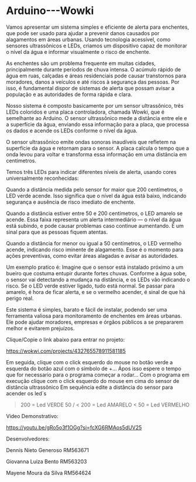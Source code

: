 # Arduino---Wowki

Vamos apresentar um sistema simples e eficiente de alerta para enchentes, que pode ser usado para ajudar a prevenir danos causados por alagamentos em áreas urbanas. Usando tecnologia acessível, como sensores ultrassônicos e LEDs, criamos um dispositivo capaz de monitorar o nível da água e informar visualmente o risco de enchente.

As enchentes são um problema frequente em muitas cidades, principalmente durante períodos de chuva intensa. O acúmulo rápido de água em ruas, calçadas e áreas residenciais pode causar transtornos para moradores, danos a veículos e até riscos à segurança das pessoas. Por isso, é fundamental dispor de sistemas de alerta que possam avisar a população e as autoridades de forma rápida e clara.

Nosso sistema é composto basicamente por um sensor ultrassônico, três LEDs coloridos e uma placa controladora, chamada Wowki, que é semelhante ao Arduino. O sensor ultrassônico mede a distância entre ele e a superfície da água, enviando essa informação para a placa, que processa os dados e acende os LEDs conforme o nível da água.

O sensor ultrassônico emite ondas sonoras inaudíveis que refletem na superfície da água e retornam para o sensor. A placa calcula o tempo que a onda levou para voltar e transforma essa informação em uma distância em centímetros.

Temos três LEDs para indicar diferentes níveis de alerta, usando cores universalmente reconhecidas:

Quando a distância medida pelo sensor for maior que 200 centímetros, o LED verde acende. Isso significa que o nível da água está baixo, indicando segurança e ausência de risco imediato de enchente.

Quando a distância estiver entre 50 e 200 centímetros, o LED amarelo se acende. Essa faixa representa um alerta intermediário — o nível da água está subindo, e pode causar problemas caso continue aumentando. É um sinal para que as pessoas fiquem atentas.

Quando a distância for menor ou igual a 50 centímetros, o LED vermelho acende, indicando risco iminente de alagamento. Esse é o momento para ações preventivas, como evitar áreas alagadas e avisar as autoridades.

Um exemplo pratico é: Imagine que o sensor está instalado próximo a um bueiro que costuma entupir durante fortes chuvas. Conforme a água sobe, o sensor vai detectando a mudança na distância, e os LEDs vão indicando o risco. Se o LED verde estiver ligado, tudo está normal. Se passar para amarelo, é hora de ficar alerta, e se o vermelho acender, é sinal de que há perigo real.

Este sistema é simples, barato e fácil de instalar, podendo ser uma ferramenta valiosa para monitoramento de enchentes em áreas urbanas. Ele pode ajudar moradores, empresas e órgãos públicos a se prepararem melhor e evitarem prejuízos.



Clique/Copie o link abaixo para entrar no projeto: 

https://wokwi.com/projects/432765578911581185

Em seguida, clique com o click esquerdo do mouse no botão verde a esquerda do botão azul com o símbolo de +...
Ápos isso espere o tempo que for necessario para o programa começar a rodar...
Com o programa em execução clique com o click esquerdo do mouse em cima do sensor de distância ultrassônico
Em sequência edite a distância do sensor para acender os led´s
> 200 = Led VERDE
> 50 / < 200  = Led AMARELO
< 50 = Led VERMELHO

Video Demonstrativo: 

https://youtu.be/gRo5o3f1OGg?si=fcXG6RMAos5dUV25

Desenvolvedores: 

Dennis Nieto Generoso RM563671

Giovanna Luiza Bento RM563203 

Mayene Moura da Silva RM564624 


